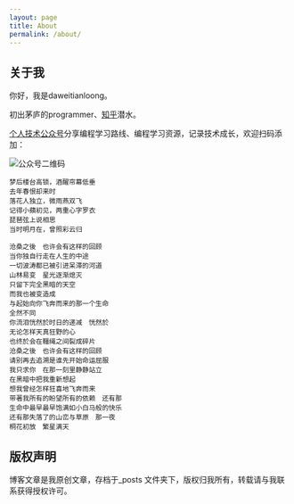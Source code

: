 ```yaml
---
layout: page
title: About
permalink: /about/
---
```


## 关于我
你好，我是daweitianloong。

初出茅庐的programmer、[知乎](https://www.zhihu.com/people/goldstine)潜水。

[个人技术公众号](https://mp.weixin.qq.com/s?__biz=MzkwODI4ODQ0OA==&mid=2247484023&idx=1&sn=ac0cddc56b4cc939777e99a9e1dcc3dc&chksm=c0cd0ad8f7ba83cea1d6187a72b9bececb81be3349011cf621510ab7c5414549d1df2f853b61&token=2017477247&lang=zh_CN#rd)分享编程学习路线、编程学习资源，记录技术成长，欢迎扫码添加：

![公众号二维码](https://cdn.jsdelivr.net/gh/goldstine/goldstine.github.io/images/weixin.jpg)

```
梦后楼台高锁，酒醒帘幕低垂
去年春恨却来时
落花人独立，微雨燕双飞
记得小蘋初见，两重心字罗衣
琵琶弦上说相思
当时明月在，曾照彩云归
```
```
沧桑之後　也许会有这样的回顾
当你独自行走在人生的中途
一切波涛都已被引进呆滞的河道
山林易变　星光逐渐熄灭
只留下完全黑暗的天空
而我也被变造成
与起始向你飞奔而来的那一个生命
全然不同
你流泪恍然於时日的递减　恍然於
无论怎样天真狂野的心
也终於会在韁绳之间裂成碎片
沧桑之後　也许会有这样的回顾
请别再去追溯是谁先开始命运屈服
我只求你　在那一刻里静静站立
在黑暗中把我重新想起
想我曾经怎样狂喜地飞奔而来
带著我所有的盼望所有的依赖　还有那
生命中最早最早饱满如小白马般的快乐
还有那失落了的山峦与草原　那一夜
桐花初放　繁星满天
```

## 版权声明

博客文章是我原创文章，存档于_posts 文件夹下，版权归我所有，转载请与我联系获得授权许可。
